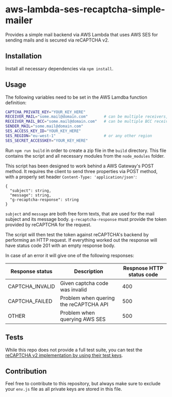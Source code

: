 # aws-lambda-ses-recaptcha-simple-mailer

Provides a simple mail backend via AWS Lambda that uses AWS SES for sending mails and is secured via reCAPTCHA v2.

## Installation

Install all necessary dependencies via `npm install`.

## Usage

The following variables need to be set in the AWS Lamdba function definition:

```bash
CAPTCHA_PRIVATE_KEY="YOUR_KEY_HERE"
RECEIVER_MAIL="some.mail@domain.com"       # can be multiple receivers, separate by comma
RECEIVER_MAIL_BCC="some.mail@domain.com"   # can be multiple BCC receivers, separate by comma
SENDER_MAIL="some.mail@domain.com"
SES_ACCESS_KEY_ID="YOUR_KEY_HERE"
SES_REGION="eu-west-1"                     # or any other region
SES_SECRET_ACCESSKEY="YOUR_KEY_HERE"
```

Run `npm run build` in order to create a zip file in the `build` directory.
This file contains the script and all necessary modules from the `node_modules` folder.

This script has been designed to work behind a AWS Gateway's POST method. It requires the client to send three properties 
via POST method, with a properly set header `Content-Type: 'application/json'`:

```
{
  "subject": string,
  "message": string,
  "g-recaptcha-response": string
}
```

`subject` and `message` are both free form texts, that are used for the mail subject and its message body. 
`g-recaptcha-response` must provide the token provided by reCAPTCHA for the request.

The script will then test the token against reCAPTCHA's backend by performing an HTTP request. 
If everything worked out the response will have status code 201 with an empty response body.

In case of an error it will give one of the following responses:

| Response status  | Description  | Respnose HTTP status code  |
|---|---|---|
| CAPTCHA_INVALID  | Given captcha code was invalid  | 400   |
| CAPTCHA_FAILED  | Problem when quering the reCAPTCHA API | 500  |
| OTHER | Problem when querying AWS SES | 500  |


## Tests

While this repo does not provide a full test suite, you can test the [reCAPTCHA v2 implementation by using their test keys](https://developers.google.com/recaptcha/docs/faq#id-like-to-run-automated-tests-with-recaptcha-v2-what-should-i-do).

## Contribution

Feel free to contribute to this repository, but always make sure to exclude your `env.js` file as all private keys are 
stored in this file.